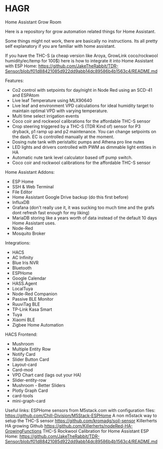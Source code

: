 # HAGR
Home Assistant Grow Room

Here is a repository for grow automation related things for Home Assistant.

Some things might not work, there are basically no instructions. Its all pretty self explanatory if you are familiar with home assistant. 

If you have the THC-S (a cheap version like Aroya, GrowLink coco/rockwool humidity/ec/temp for 100$) here is how to integrate it into Home Assistant with ESP Home: https://github.com/JakeTheRabbit/TDR-Sensor/blob/f01d88421085d922dd9abb14dc89586b4b1563c4/README.md


Features: 
- Co2 control with setpoints for day/night in Node Red using an SCD-41 and ESPAtom
- Live leaf Temperature using MLX90640
- Live leaf and environment VPD calculations for ideal humidity target to maintain optimal VPD with varying temperature.
- Multi time select irrigation events
- Coco coir and rockwool calibrations for the affordable THC-S sensor
- Crop steering triggered by a THC-S (TDR Kind of) sensor for P3 dryback, p1 ramp up and p2 maintenance. You can change setpoints on the dash. EC is controlled manually at the moment.
- Dosing nute tank with peristaltic pumps and Athena pro line nutes
- LED lights and drivers controlled with PWM as dimmable light entities in HA
- Automatic nute tank level calculator based off pump switch.
- Coco coir and rockwool calibrations for the affordable THC-S sensor

Home Assistant Addons: 
- ESP Home
- SSH & Web Terminal
- File Editor
- Home Assistant Google Drive backup (do this first before)
- InfluxDB
- Grafana (don't really use it, it was sucking too much time and the grafs dont refresh fast enough for my liking)
- MariaDB storing like a years worth of data instead of the default 10 days Home Assistant uses.
- Node-Red
- Mosquito Broker


Integrations: 
  - HACS
  - AC Infinity
  - Blue Iris NVR
  - Bluetooth
  - ESPHome
  - Google Calendar
  - HASS.Agent
  - LocalTuya
  - Node-Red Companion
  - Passive BLE Monitor
  - RuuviTag BLE
  - TP-Link Kasa Smart
  - Tuya
  - Xiaomi BLE
  - Zigbee Home Automation

HACS Frontend:
 - Mushroom
 - Multiple Entity Row
 - Notify Card
 - Slider Button Card
 - Layout-card
 - Card-mod
 - VPD Chart card (lags out your HA)
 - Slider-entity-row
 - Mushroom - Better Sliders
 - Plotly Graph Card
 - card-tools
 - mini-graph-card

Useful links: 
ESPHome sensors from M5stack.com with configuration files: https://github.com/Chill-Division/M5Stack-ESPHome
A non m5stack way to setup the THC-S sensor  https://github.com/kromadg/soil-sensor
Killerherts HA growing Github https://github.com/Killerherts/nodeRed-HA-GrowingFunctions
THC-S Rockwool Calibration for Home Assistant ESP Home: https://github.com/JakeTheRabbit/TDR-Sensor/blob/f01d88421085d922dd9abb14dc89586b4b1563c4/README.md

